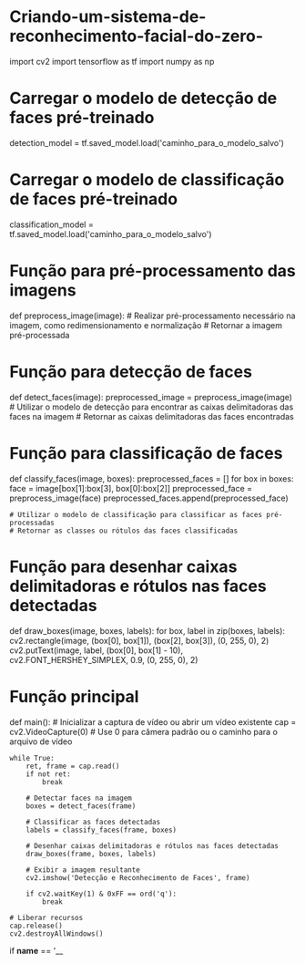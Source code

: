 # Criando-um-sistema-de-reconhecimento-facial-do-zero-
import cv2
import tensorflow as tf
import numpy as np

# Carregar o modelo de detecção de faces pré-treinado
detection_model = tf.saved_model.load('caminho_para_o_modelo_salvo')

# Carregar o modelo de classificação de faces pré-treinado
classification_model = tf.saved_model.load('caminho_para_o_modelo_salvo')

# Função para pré-processamento das imagens
def preprocess_image(image):
    # Realizar pré-processamento necessário na imagem, como redimensionamento e normalização
    # Retornar a imagem pré-processada

# Função para detecção de faces
def detect_faces(image):
    preprocessed_image = preprocess_image(image)
    # Utilizar o modelo de detecção para encontrar as caixas delimitadoras das faces na imagem
    # Retornar as caixas delimitadoras das faces encontradas

# Função para classificação de faces
def classify_faces(image, boxes):
    preprocessed_faces = []
    for box in boxes:
        face = image[box[1]:box[3], box[0]:box[2]]
        preprocessed_face = preprocess_image(face)
        preprocessed_faces.append(preprocessed_face)
    
    # Utilizar o modelo de classificação para classificar as faces pré-processadas
    # Retornar as classes ou rótulos das faces classificadas

# Função para desenhar caixas delimitadoras e rótulos nas faces detectadas
def draw_boxes(image, boxes, labels):
    for box, label in zip(boxes, labels):
        cv2.rectangle(image, (box[0], box[1]), (box[2], box[3]), (0, 255, 0), 2)
        cv2.putText(image, label, (box[0], box[1] - 10), cv2.FONT_HERSHEY_SIMPLEX, 0.9, (0, 255, 0), 2)

# Função principal
def main():
    # Inicializar a captura de vídeo ou abrir um vídeo existente
    cap = cv2.VideoCapture(0)  # Use 0 para câmera padrão ou o caminho para o arquivo de vídeo
    
    while True:
        ret, frame = cap.read()
        if not ret:
            break
        
        # Detectar faces na imagem
        boxes = detect_faces(frame)
        
        # Classificar as faces detectadas
        labels = classify_faces(frame, boxes)
        
        # Desenhar caixas delimitadoras e rótulos nas faces detectadas
        draw_boxes(frame, boxes, labels)
        
        # Exibir a imagem resultante
        cv2.imshow('Detecção e Reconhecimento de Faces', frame)
        
        if cv2.waitKey(1) & 0xFF == ord('q'):
            break
    
    # Liberar recursos
    cap.release()
    cv2.destroyAllWindows()

if __name__ == '__
